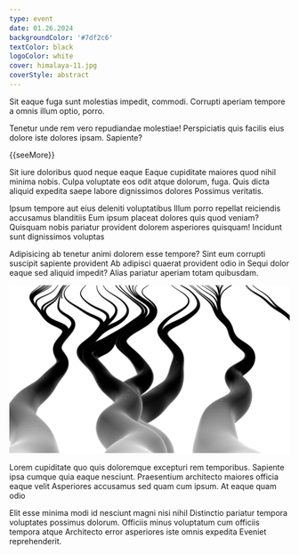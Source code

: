 ```yaml
---
type: event
date: 01.26.2024
backgroundColor: '#7df2c6'
textColor: black
logoColor: white
cover: himalaya-11.jpg
coverStyle: abstract
---
```

Sit eaque fuga sunt molestias impedit, commodi. Corrupti aperiam tempore a omnis illum optio, porro.

Tenetur unde rem vero repudiandae molestiae! Perspiciatis quis facilis eius dolore iste dolores ipsam. Sapiente?

{{seeMore}}

Sit iure doloribus quod neque eaque Eaque cupiditate maiores quod nihil minima nobis. Culpa voluptate eos odit atque dolorum, fuga. Quis dicta aliquid expedita saepe labore dignissimos dolores Possimus veritatis.

Ipsum tempore aut eius deleniti voluptatibus Illum porro repellat reiciendis accusamus blanditiis Eum ipsum placeat dolores quis quod veniam? Quisquam nobis pariatur provident dolorem asperiores quisquam! Incidunt sunt dignissimos voluptas

Adipisicing ab tenetur animi dolorem esse tempore? Sint eum corrupti suscipit sapiente provident Ab adipisci quaerat provident odio in Sequi dolor eaque sed aliquid impedit? Alias pariatur aperiam totam quibusdam.

<img class="style-abstract" src="convergence.jpg" alt="Converge">

Lorem cupiditate quo quis doloremque excepturi rem temporibus. Sapiente ipsa cumque quia eaque nesciunt. Praesentium architecto maiores officia eaque velit Asperiores accusamus sed quam cum ipsum. At eaque quam odio

Elit esse minima modi id nesciunt magni nisi nihil Distinctio pariatur tempora voluptates possimus dolorum. Officiis minus voluptatum cum officiis tempora atque Architecto error asperiores iste omnis expedita Eveniet reprehenderit.
